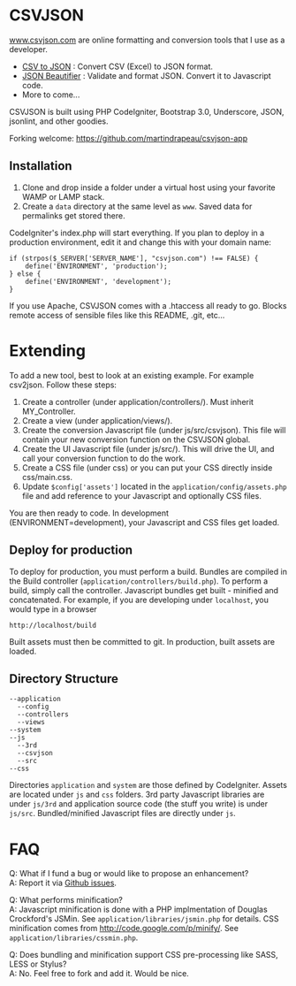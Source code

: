 CSVJSON
=======

www.csvjson.com are online formatting and conversion tools that I use as a developer.
- [CSV to JSON](http://www.csvjson.com/csv2json) : Convert CSV (Excel) to JSON format.
- [JSON Beautifier](http://www.csvjson.com/json_beautifier) : Validate and format JSON. Convert it to Javascript code.
- More to come...

CSVJSON is built using PHP CodeIgniter, Bootstrap 3.0, Underscore, JSON, jsonlint, and other goodies.

Forking welcome: https://github.com/martindrapeau/csvjson-app


Installation
------------

1.  Clone and drop inside a folder under a virtual host using your favorite WAMP or LAMP stack.
2.  Create a `data` directory at the same level as `www`. Saved data for permalinks get stored there.

CodeIgniter's index.php will start everything. If you plan to deploy in a production environment, edit it and change this with your domain name:
```
if (strpos($_SERVER['SERVER_NAME'], "csvjson.com") !== FALSE) {
	define('ENVIRONMENT', 'production');
} else {
	define('ENVIRONMENT', 'development');
}
```

If you use Apache, CSVJSON comes with a .htaccess all ready to go. Blocks remote access of sensible files like this README, .git, etc...


Extending
=========

To add a new tool, best to look at an existing example. For example csv2json. Follow these steps:

1.  Create a controller (under application/controllers/). Must inherit MY_Controller.
2.  Create a view (under application/views/).
3.  Create the conversion Javascript file (under js/src/csvjson). This file will contain your new conversion function on the CSVJSON global.
3.  Create the UI Javascript file (under js/src/). This will drive the UI, and call your conversion function to do the work.
4.  Create a CSS file (under css) or you can put your CSS directly inside css/main.css.
5.  Update `$config['assets']` located in the `application/config/assets.php` file and add reference to your Javascript and optionally CSS files.

You are then ready to code. In development (ENVIRONMENT=development), your Javascript and CSS files get loaded.


Deploy for production
---------------------

To deploy for production, you must perform a build. Bundles are compiled in the Build controller (`application/controllers/build.php`). To perform a build, simply call the controller. Javascript bundles get built - minified and concatenated. For example, if you are developing under `localhost`, you would type in a browser
```
http://localhost/build
```
Built assets must then be committed to git. In production, built assets are loaded.


Directory Structure
-------------------
```
--application
  --config
  --controllers
  --views
--system
--js
  --3rd
  --csvjson
  --src
--css
```
Directories `application` and `system` are those defined by CodeIgniter. Assets are located under `js` and `css` folders. 3rd party Javascript libraries are under `js/3rd` and application source code (the stuff you write) is under `js/src`. Bundled/minified Javascript files are directly under `js`.


FAQ
===

Q: What if I fund a bug or would like to propose an enhancement? <br/>
A: Report it via [Github issues](https://github.com/martindrapeau/csvjson-app/issues).

Q: What performs minification? <br/>
A: Javascript minification is done with a PHP implmentation of Douglas Crockford's JSMin. See `application/libraries/jsmin.php` for details. CSS minification comes from http://code.google.com/p/minify/. See `application/libraries/cssmin.php`.

Q: Does bundling and minification support CSS pre-processing like SASS, LESS or Stylus? <br/>
A: No. Feel free to fork and add it. Would be nice.

